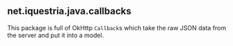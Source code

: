 net.iquestria.java.callbacks
----------------------------

This package is full of OkHttp `Callback`s which take the raw JSON data from the server and put it into a model.